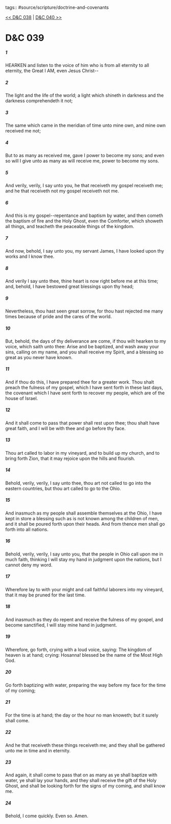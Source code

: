 tags:: #source/scripture/doctrine-and-covenants

[<< D&C 038](doctrine-and-covenants/D&C_038.md) | [D&C 040 >>](doctrine-and-covenants/D&C_040.md)

# D&C 039

##### 1

HEARKEN and listen to the voice of him who is from all eternity to all eternity, the Great I AM, even Jesus Christ--

##### 2

The light and the life of the world; a light which shineth in darkness and the darkness comprehendeth it not;

##### 3

The same which came in the meridian of time unto mine own, and mine own received me not;

##### 4

But to as many as received me, gave I power to become my sons; and even so will I give unto as many as will receive me, power to become my sons.

##### 5

And verily, verily, I say unto you, he that receiveth my gospel receiveth me; and he that receiveth not my gospel receiveth not me.

##### 6

And this is my gospel--repentance and baptism by water, and then cometh the baptism of fire and the Holy Ghost, even the Comforter, which showeth all things, and teacheth the peaceable things of the kingdom.

##### 7

And now, behold, I say unto you, my servant James, I have looked upon thy works and I know thee.

##### 8

And verily I say unto thee, thine heart is now right before me at this time; and, behold, I have bestowed great blessings upon thy head;

##### 9

Nevertheless, thou hast seen great sorrow, for thou hast rejected me many times because of pride and the cares of the world.

##### 10

But, behold, the days of thy deliverance are come, if thou wilt hearken to my voice, which saith unto thee: Arise and be baptized, and wash away your sins, calling on my name, and you shall receive my Spirit, and a blessing so great as you never have known.

##### 11

And if thou do this, I have prepared thee for a greater work. Thou shalt preach the fulness of my gospel, which I have sent forth in these last days, the covenant which I have sent forth to recover my people, which are of the house of Israel.

##### 12

And it shall come to pass that power shall rest upon thee; thou shalt have great faith, and I will be with thee and go before thy face.

##### 13

Thou art called to labor in my vineyard, and to build up my church, and to bring forth Zion, that it may rejoice upon the hills and flourish.

##### 14

Behold, verily, verily, I say unto thee, thou art not called to go into the eastern countries, but thou art called to go to the Ohio.

##### 15

And inasmuch as my people shall assemble themselves at the Ohio, I have kept in store a blessing such as is not known among the children of men, and it shall be poured forth upon their heads. And from thence men shall go forth into all nations.

##### 16

Behold, verily, verily, I say unto you, that the people in Ohio call upon me in much faith, thinking I will stay my hand in judgment upon the nations, but I cannot deny my word.

##### 17

Wherefore lay to with your might and call faithful laborers into my vineyard, that it may be pruned for the last time.

##### 18

And inasmuch as they do repent and receive the fulness of my gospel, and become sanctified, I will stay mine hand in judgment.

##### 19

Wherefore, go forth, crying with a loud voice, saying: The kingdom of heaven is at hand; crying: Hosanna! blessed be the name of the Most High God.

##### 20

Go forth baptizing with water, preparing the way before my face for the time of my coming;

##### 21

For the time is at hand; the day or the hour no man knoweth; but it surely shall come.

##### 22

And he that receiveth these things receiveth me; and they shall be gathered unto me in time and in eternity.

##### 23

And again, it shall come to pass that on as many as ye shall baptize with water, ye shall lay your hands, and they shall receive the gift of the Holy Ghost, and shall be looking forth for the signs of my coming, and shall know me.

##### 24

Behold, I come quickly. Even so. Amen.
